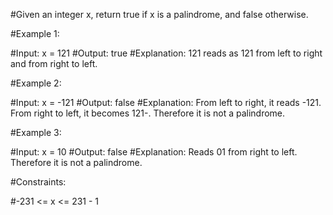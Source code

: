 #Given an integer x, return true if x is a palindrome, and false otherwise.

#Example 1:

#Input: x = 121
#Output: true
#Explanation: 121 reads as 121 from left to right and from right to left.

#Example 2:

#Input: x = -121
#Output: false
#Explanation: From left to right, it reads -121. From right to left, it becomes 121-. Therefore it is not a palindrome.

#Example 3:

#Input: x = 10
#Output: false
#Explanation: Reads 01 from right to left. Therefore it is not a palindrome.
 
#Constraints:

#-231 <= x <= 231 - 1
 

